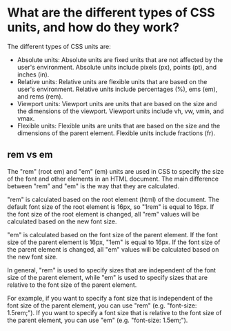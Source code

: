 # What are the different types of CSS units, and how do they work?

The different types of CSS units are:
- Absolute units: Absolute units are fixed units that are not affected by the user's environment. Absolute units include pixels (px), points (pt), and inches (in).
- Relative units: Relative units are flexible units that are based on the user's environment. Relative units include percentages (%), ems (em), and rems (rem).
- Viewport units: Viewport units are units that are based on the size and the dimensions of the viewport. Viewport units include vh, vw, vmin, and vmax.
- Flexible units: Flexible units are units that are based on the size and the dimensions of the parent element. Flexible units include fractions (fr).

## rem vs em

The "rem" (root em) and "em" (em) units are used in CSS to specify the size of the font and other elements in an HTML document. The main difference between "rem" and "em" is the way that they are calculated.

"rem" is calculated based on the root element (html) of the document. The default font size of the root element is 16px, so "1rem" is equal to 16px. If the font size of the root element is changed, all "rem" values will be calculated based on the new font size.

"em" is calculated based on the font size of the parent element. If the font size of the parent element is 16px, "1em" is equal to 16px. If the font size of the parent element is changed, all "em" values will be calculated based on the new font size.

In general, "rem" is used to specify sizes that are independent of the font size of the parent element, while "em" is used to specify sizes that are relative to the font size of the parent element.

For example, if you want to specify a font size that is independent of the font size of the parent element, you can use "rem" (e.g. "font-size: 1.5rem;"). If you want to specify a font size that is relative to the font size of the parent element, you can use "em" (e.g. "font-size: 1.5em;").